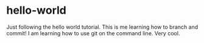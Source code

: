 # hello-world
Just following the hello world tutorial. This is me learning how to branch and commit! I am learning how to use git on the command line. Very cool.
